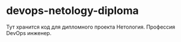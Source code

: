 # devops-netology-diploma
Тут хранится код для дипломного проекта Нетология. Профессия DevOps инженер.
